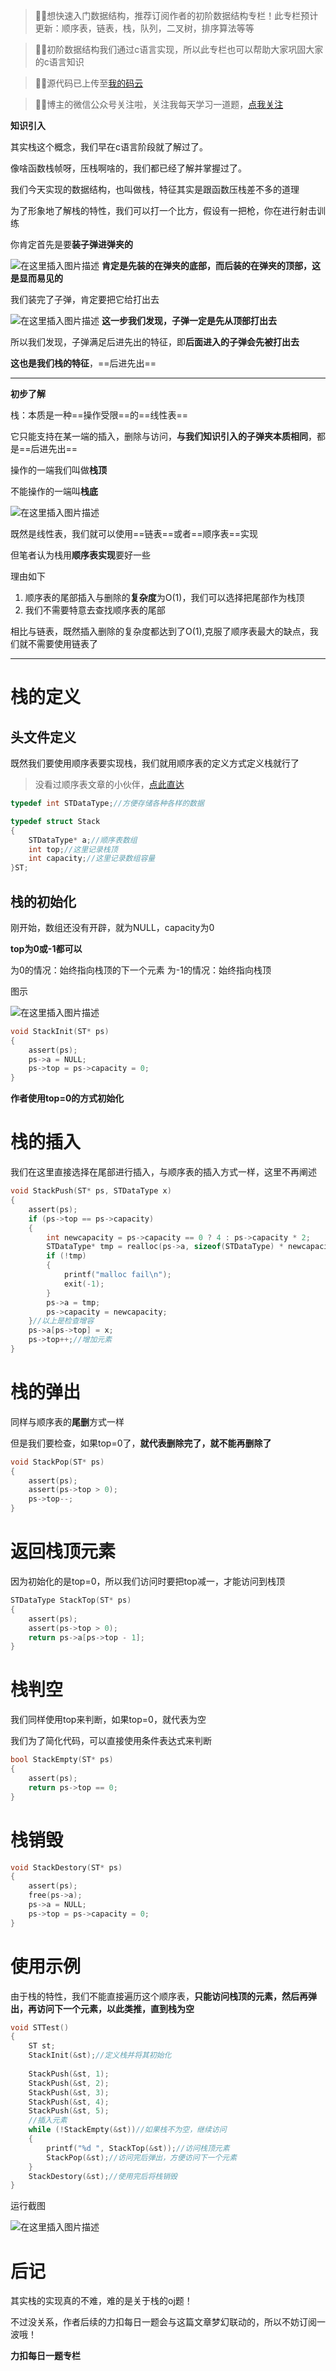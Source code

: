 >🎉🎉想快速入门数据结构，推荐订阅作者的初阶数据结构专栏！此专栏预计更新：顺序表，链表，栈，队列，二叉树，排序算法等等

>🎉🎉初阶数据结构我们通过c语言实现，所以此专栏也可以帮助大家巩固大家的c语言知识

>🎉🎉源代码已上传至[我的码云](https://gitee.com/dongtiao-xiewei/primary-data-structure.git)

>🎉🎉博主的微信公众号关注啦，关注我每天学习一道题，[点我关注](https://mp.weixin.qq.com/mp/profile_ext?action=home&__biz=Mzg4NzcwMDAyMA==&scene=124#wechat_redirect)


**知识引入**

其实栈这个概念，我们早在c语言阶段就了解过了。

像啥函数栈帧呀，压栈啊啥的，我们都已经了解并掌握过了。


我们今天实现的数据结构，也叫做栈，特征其实是跟函数压栈差不多的道理

为了形象地了解栈的特性，我们可以打一个比方，假设有一把枪，你在进行射击训练

你肯定首先是要**装子弹进弹夹的**

![在这里插入图片描述](https://img-blog.csdnimg.cn/df345ae21c2949938b5524577174de1a.png?x-oss-process=image/watermark,type_ZHJvaWRzYW5zZmFsbGJhY2s,shadow_50,text_Q1NETiBA5Lic5p2h5biM5bCU6JaH,size_20,color_FFFFFF,t_70,g_se,x_16#pic_center)
**肯定是先装的在弹夹的底部，而后装的在弹夹的顶部，这是显而易见的**

我们装完了子弹，肯定要把它给打出去

![在这里插入图片描述](https://img-blog.csdnimg.cn/88bd7edb8d7242e6848ae9e277c1be84.png?x-oss-process=image/watermark,type_ZHJvaWRzYW5zZmFsbGJhY2s,shadow_50,text_Q1NETiBA5Lic5p2h5biM5bCU6JaH,size_20,color_FFFFFF,t_70,g_se,x_16#pic_center)
**这一步我们发现，子弹一定是先从顶部打出去**


所以我们发现，子弹满足后进先出的特征，即**后面进入的子弹会先被打出去**

**这也是我们栈的特征**，==后进先出==

****
**初步了解**

栈：本质是一种==操作受限==的==线性表==

它只能支持在某一端的插入，删除与访问，**与我们知识引入的子弹夹本质相同**，都是==后进先出==

操作的一端我们叫做**栈顶**

不能操作的一端叫**栈底**

![在这里插入图片描述](https://img-blog.csdnimg.cn/53fb51f093334c8284c3fed2760776c7.png?x-oss-process=image/watermark,type_ZHJvaWRzYW5zZmFsbGJhY2s,shadow_50,text_Q1NETiBA5Lic5p2h5biM5bCU6JaH,size_20,color_FFFFFF,t_70,g_se,x_16#pic_center)


既然是线性表，我们就可以使用==链表==或者==顺序表==实现

但笔者认为栈用**顺序表实现**要好一些

理由如下

1. 顺序表的尾部插入与删除的**复杂度**为O(1)，我们可以选择把尾部作为栈顶
2. 我们不需要特意去查找顺序表的尾部

相比与链表，既然插入删除的复杂度都达到了O(1),克服了顺序表最大的缺点，我们就不需要使用链表了

****

# 栈的定义

## 头文件定义

既然我们要使用顺序表要实现栈，我们就用顺序表的定义方式定义栈就行了

>没看过顺序表文章的小伙伴，[点此直达](https://blog.csdn.net/weixin_57402822/article/details/120775000?spm=1001.2014.3001.5501)

```c
typedef int STDataType;//方便存储各种各样的数据

typedef struct Stack
{
	STDataType* a;//顺序表数组
	int top;//这里记录栈顶
	int capacity;//这里记录数组容量
}ST;
```


## 栈的初始化

刚开始，数组还没有开辟，就为NULL，capacity为0

**top为0或-1都可以**

为0的情况：始终指向栈顶的下一个元素
为-1的情况：始终指向栈顶

图示

![在这里插入图片描述](https://img-blog.csdnimg.cn/5563edc3238e4b50b251369131497808.png?x-oss-process=image/watermark,type_ZHJvaWRzYW5zZmFsbGJhY2s,shadow_50,text_Q1NETiBA5Lic5p2h5biM5bCU6JaH,size_20,color_FFFFFF,t_70,g_se,x_16#pic_center)

```c
void StackInit(ST* ps)
{
	assert(ps);
	ps->a = NULL;
	ps->top = ps->capacity = 0;
}
```

**作者使用top=0的方式初始化**
# 栈的插入

我们在这里直接选择在尾部进行插入，与顺序表的插入方式一样，这里不再阐述

```c
void StackPush(ST* ps, STDataType x)
{
	assert(ps);
	if (ps->top == ps->capacity)
	{
		int newcapacity = ps->capacity == 0 ? 4 : ps->capacity * 2;
		STDataType* tmp = realloc(ps->a, sizeof(STDataType) * newcapacity);
		if (!tmp)
		{
			printf("malloc fail\n");
			exit(-1);
		}
		ps->a = tmp;
		ps->capacity = newcapacity;
	}//以上是检查增容
	ps->a[ps->top] = x;
	ps->top++;//增加元素
}
```

# 栈的弹出

同样与顺序表的**尾删**方式一样

但是我们要检查，如果top=0了，**就代表删除完了，就不能再删除了**

```c
void StackPop(ST* ps)
{
	assert(ps);
	assert(ps->top > 0);
	ps->top--;
}
```
# 返回栈顶元素

因为初始化的是top=0，所以我们访问时要把top减一，才能访问到栈顶

```c
STDataType StackTop(ST* ps)
{
	assert(ps);
	assert(ps->top > 0);
	return ps->a[ps->top - 1];
}
```
# 栈判空

我们同样使用top来判断，如果top=0，就代表为空

我们为了简化代码，可以直接使用条件表达式来判断

```c
bool StackEmpty(ST* ps)
{
	assert(ps);
	return ps->top == 0;
}
```

# 栈销毁

```c
void StackDestory(ST* ps)
{
	assert(ps);
	free(ps->a);
	ps->a = NULL;
	ps->top = ps->capacity = 0;
}
```

# 使用示例

由于栈的特性，我们不能直接遍历这个顺序表，**只能访问栈顶的元素，然后再弹出，再访问下一个元素，以此类推，直到栈为空**

```c
void STTest()
{
	ST st;
	StackInit(&st);//定义栈并将其初始化
	
	StackPush(&st, 1);
	StackPush(&st, 2);
	StackPush(&st, 3);
	StackPush(&st, 4);
	StackPush(&st, 5);
	//插入元素
	while (!StackEmpty(&st))//如果栈不为空，继续访问
	{
		printf("%d ", StackTop(&st));//访问栈顶元素
		StackPop(&st);//访问完后弹出，方便访问下一个元素
	}
	StackDestory(&st);//使用完后将栈销毁
}
```

运行截图

![在这里插入图片描述](https://img-blog.csdnimg.cn/d332c12bd2eb40a3b5cf249107180b58.png#pic_center)


# 后记

其实栈的实现真的不难，难的是关于栈的oj题！

不过没关系，作者后续的力扣每日一题会与这篇文章梦幻联动的，所以不妨订阅一波哦！

**力扣每日一题专栏**